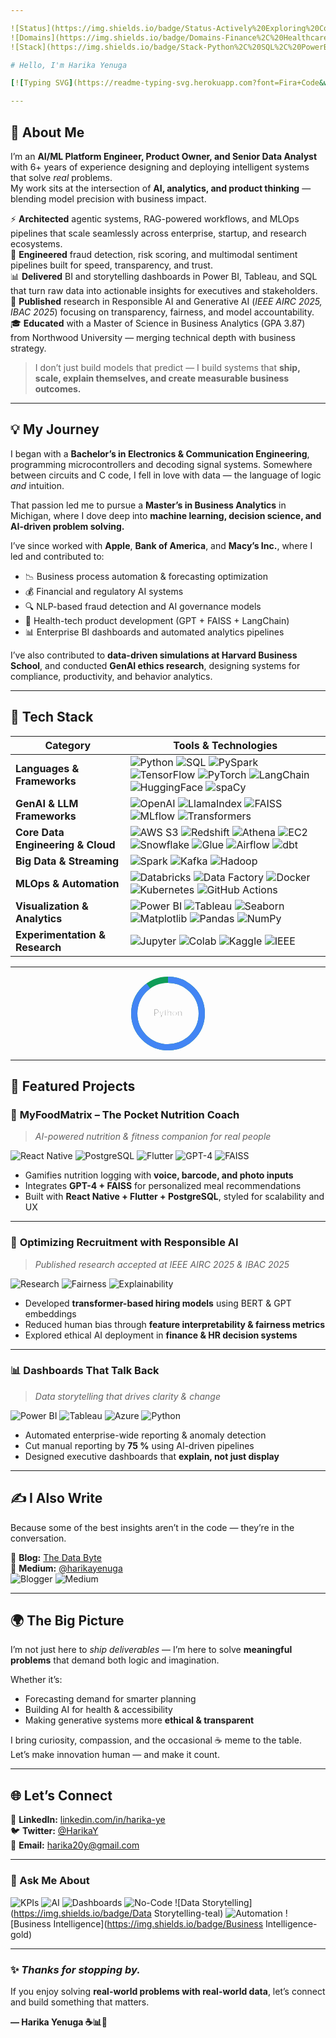 ```yaml
---

![Status](https://img.shields.io/badge/Status-Actively%20Exploring%20Cool%20Problems-brightgreen)
![Domains](https://img.shields.io/badge/Domains-Finance%2C%20Healthcare%2C%20Supply%20Chain-blue)
![Stack](https://img.shields.io/badge/Stack-Python%2C%20SQL%2C%20PowerBI%2C%20Azure%2C%20React%20Native-yellow)

# Hello, I'm Harika Yenuga  

[![Typing SVG](https://readme-typing-svg.herokuapp.com?font=Fira+Code&weight=600&pause=900&color=F65C8E&center=true&vCenter=true&width=850&lines=Senior+Data+Scientist+%7C+GenAI+Engineer;AI%2FML+Platform+Architect+%7C+Product+Owner;Agentic+Systems+%26+RAG+Pipeline+Builder;MLOps+Practitioner+%7C+Analytics+Strategist;Building+AI+That+Scales+%26+Explains+Itself)](https://git.io/typing-svg)

---
```


## 🧠 About Me  

I’m an **AI/ML Platform Engineer, Product Owner, and Senior Data Analyst** with 6+ years of experience designing and deploying intelligent systems that solve *real* problems.  
My work sits at the intersection of **AI, analytics, and product thinking** — blending model precision with business impact.  

⚡ **Architected** agentic systems, RAG-powered workflows, and MLOps pipelines that scale seamlessly across enterprise, startup, and research ecosystems.  
🤖 **Engineered** fraud detection, risk scoring, and multimodal sentiment pipelines built for speed, transparency, and trust.  
📊 **Delivered** BI and storytelling dashboards in Power BI, Tableau, and SQL that turn raw data into actionable insights for executives and stakeholders.  
🧩 **Published** research in Responsible AI and Generative AI (*IEEE AIRC 2025, IBAC 2025*) focusing on transparency, fairness, and model accountability.  
🎓 **Educated** with a Master of Science in Business Analytics (GPA 3.87) from Northwood University — merging technical depth with business strategy.  

> I don’t just build models that predict — I build systems that **ship, scale, explain themselves, and create measurable business outcomes.**

---

## 💡 My Journey  

I began with a **Bachelor’s in Electronics & Communication Engineering**, programming microcontrollers and decoding signal systems. Somewhere between circuits and C code, I fell in love with data — the language of logic *and* intuition.

That passion led me to pursue a **Master’s in Business Analytics** in Michigan, where I dove deep into **machine learning, decision science, and AI-driven problem solving.**

I’ve since worked with **Apple**, **Bank of America**, and **Macy’s Inc.**, where I led and contributed to:

- 📉 Business process automation & forecasting optimization  
- 💰 Financial and regulatory AI systems  
- 🔍 NLP-based fraud detection and AI governance models  
- 📲 Health-tech product development (GPT + FAISS + LangChain)  
- 📊 Enterprise BI dashboards and automated analytics pipelines  

I’ve also contributed to **data-driven simulations at Harvard Business School**, and conducted **GenAI ethics research**, designing systems for compliance, productivity, and behavior analytics.

---

## 🚀 Tech Stack  

| **Category** | **Tools & Technologies** |
|---------------|--------------------------|
| **Languages & Frameworks** | ![Python](https://img.shields.io/badge/Python-3776AB?style=flat-square&logo=python&logoColor=white) ![SQL](https://img.shields.io/badge/SQL-025E8C?style=flat-square&logo=sqlite&logoColor=white) ![PySpark](https://img.shields.io/badge/PySpark-E25A1C?style=flat-square&logo=apachespark&logoColor=white) ![TensorFlow](https://img.shields.io/badge/TensorFlow-FF6F00?style=flat-square&logo=tensorflow&logoColor=white) ![PyTorch](https://img.shields.io/badge/PyTorch-EE4C2C?style=flat-square&logo=pytorch&logoColor=white) ![LangChain](https://img.shields.io/badge/LangChain-1E90FF?style=flat-square&logo=chainlink&logoColor=white) ![HuggingFace](https://img.shields.io/badge/HuggingFace-F9DC5C?style=flat-square&logo=huggingface&logoColor=black) ![spaCy](https://img.shields.io/badge/spaCy-09A3D5?style=flat-square&logo=spacy&logoColor=white) |
| **GenAI & LLM Frameworks** | ![OpenAI](https://img.shields.io/badge/OpenAI-412991?style=flat-square&logo=openai&logoColor=white) ![LlamaIndex](https://img.shields.io/badge/LlamaIndex-4B8BBE?style=flat-square&logo=llama&logoColor=white) ![FAISS](https://img.shields.io/badge/FAISS-0055A4?style=flat-square&logo=meta&logoColor=white) ![MLflow](https://img.shields.io/badge/MLflow-0194E2?style=flat-square&logo=mlflow&logoColor=white) ![Transformers](https://img.shields.io/badge/Transformers-FFB000?style=flat-square&logo=huggingface&logoColor=black) |
| **Core Data Engineering & Cloud** | ![AWS S3](https://img.shields.io/badge/AWS_S3-232F3E?style=flat-square&logo=amazonaws&logoColor=white) ![Redshift](https://img.shields.io/badge/Redshift-8C3AFA?style=flat-square&logo=amazon-redshift&logoColor=white) ![Athena](https://img.shields.io/badge/Athena-FF9900?style=flat-square&logo=amazonaws&logoColor=white) ![EC2](https://img.shields.io/badge/EC2-FF9900?style=flat-square&logo=amazonaws&logoColor=white) ![Snowflake](https://img.shields.io/badge/Snowflake-29B5E8?style=flat-square&logo=snowflake&logoColor=white) ![Glue](https://img.shields.io/badge/AWS_Glue-6e5494?style=flat-square) ![Airflow](https://img.shields.io/badge/Airflow-017CEE?style=flat-square&logo=apacheairflow&logoColor=white) ![dbt](https://img.shields.io/badge/dbt-FF694B?style=flat-square) |
| **Big Data & Streaming** | ![Spark](https://img.shields.io/badge/Spark-E25A1C?style=flat-square&logo=apache-spark&logoColor=white) ![Kafka](https://img.shields.io/badge/Kafka-231F20?style=flat-square&logo=apachekafka&logoColor=white) ![Hadoop](https://img.shields.io/badge/Hadoop-66CCFF?style=flat-square&logo=apachehadoop&logoColor=white) |
| **MLOps & Automation** | ![Databricks](https://img.shields.io/badge/Azure_Databricks-FF3621?style=flat-square&logo=databricks&logoColor=white) ![Data Factory](https://img.shields.io/badge/Azure_Data_Factory-0078D4?style=flat-square&logo=microsoftazure&logoColor=white) ![Docker](https://img.shields.io/badge/Docker-2496ED?style=flat-square&logo=docker&logoColor=white) ![Kubernetes](https://img.shields.io/badge/Kubernetes-326CE5?style=flat-square&logo=kubernetes&logoColor=white) ![GitHub Actions](https://img.shields.io/badge/GitHub_Actions-2088FF?style=flat-square&logo=githubactions&logoColor=white) |
| **Visualization & Analytics** | ![Power BI](https://img.shields.io/badge/Power_BI-F2C811?style=flat-square&logo=powerbi&logoColor=black) ![Tableau](https://img.shields.io/badge/Tableau-E97627?style=flat-square&logo=tableau&logoColor=white) ![Seaborn](https://img.shields.io/badge/Seaborn-4A90E2?style=flat-square&logo=python&logoColor=white) ![Matplotlib](https://img.shields.io/badge/Matplotlib-11557C?style=flat-square&logo=plotly&logoColor=white) ![Pandas](https://img.shields.io/badge/Pandas-150458?style=flat-square&logo=pandas&logoColor=white) ![NumPy](https://img.shields.io/badge/NumPy-013243?style=flat-square&logo=numpy&logoColor=white) |
| **Experimentation & Research** | ![Jupyter](https://img.shields.io/badge/Jupyter-F37626?style=flat-square&logo=jupyter&logoColor=white) ![Colab](https://img.shields.io/badge/Google_Colab-F9AB00?style=flat-square&logo=googlecolab&logoColor=white) ![Kaggle](https://img.shields.io/badge/Kaggle-20BEFF?style=flat-square&logo=kaggle&logoColor=white) ![IEEE](https://img.shields.io/badge/IEEE-00629B?style=flat-square&logo=ieee&logoColor=white) |

---

<p align="center">
  <svg width="120" height="120">
    <circle cx="60" cy="60" r="54" stroke="#0f9d58" stroke-width="10" fill="none" />
    <circle cx="60" cy="60" r="54" stroke="#4285F4" stroke-width="10" stroke-dasharray="339.292" stroke-dashoffset="33.929" fill="none" transform="rotate(-90 60 60)" />
    <text x="50%" y="50%" text-anchor="middle" stroke="#fff" stroke-width="1px" dy=".3em">Python</text>
  </svg>
</p>

---

## 🧩 Featured Projects  

### 📱 **MyFoodMatrix – The Pocket Nutrition Coach**  
> *AI-powered nutrition & fitness companion for real people*  

![React Native](https://img.shields.io/badge/Frontend-React%20Native-blue)
![PostgreSQL](https://img.shields.io/badge/Backend-PostgreSQL-336791)
![Flutter](https://img.shields.io/badge/Hybrid-Flutter-02569B)
![GPT-4](https://img.shields.io/badge/AI-GPT-4-purple)
![FAISS](https://img.shields.io/badge/RAG-Engine-FAISS-0055A4)

- Gamifies nutrition logging with **voice, barcode, and photo inputs**  
- Integrates **GPT-4 + FAISS** for personalized meal recommendations  
- Built with **React Native + Flutter + PostgreSQL**, styled for scalability and UX

---

### 🧠 **Optimizing Recruitment with Responsible AI**  
> *Published research accepted at IEEE AIRC 2025 & IBAC 2025*  

![Research](https://img.shields.io/badge/Focus-Responsible%20AI-red)
![Fairness](https://img.shields.io/badge/Fairness-Bias-Mitigation-green)
![Explainability](https://img.shields.io/badge/Explainability-SHAP-blue)

- Developed **transformer-based hiring models** using BERT & GPT embeddings  
- Reduced human bias through **feature interpretability & fairness metrics**  
- Explored ethical AI deployment in **finance & HR decision systems**

---

### 📊 **Dashboards That Talk Back**  
> *Data storytelling that drives clarity & change*  

![Power BI](https://img.shields.io/badge/Power_BI-F2C811)
![Tableau](https://img.shields.io/badge/Tableau-E97627)
![Azure](https://img.shields.io/badge/Azure_Data-Pipeline-0078D7)
![Python](https://img.shields.io/badge/Python-3776AB)

- Automated enterprise-wide reporting & anomaly detection  
- Cut manual reporting by **75 %** using AI-driven pipelines  
- Designed executive dashboards that **explain, not just display**

---

## ✍️ I Also Write  

Because some of the best insights aren’t in the code — they’re in the conversation.  

📝 **Blog:** [The Data Byte](https://thedatabyte.blogspot.com)  
📖 **Medium:** [@harikayenuga](https://medium.com/@harikayenuga)  
![Blogger](https://img.shields.io/badge/Blogger-Harika-yellow)
![Medium](https://img.shields.io/badge/Medium-Harika%20Yenuga-black)

---

## 🌍 The Big Picture  

I’m not just here to *ship deliverables* — I’m here to solve **meaningful problems** that demand both logic and imagination.  

Whether it’s:
- Forecasting demand for smarter planning  
- Building AI for health & accessibility  
- Making generative systems more **ethical & transparent**

I bring curiosity, compassion, and the occasional ☕ meme to the table.  
Let’s make innovation human — and make it count.

---

## 🌐 Let’s Connect  

💼 **LinkedIn:** [linkedin.com/in/harika-ye](https://www.linkedin.com/in/harika-ye)  
🐦 **Twitter:** [@HarikaY](https://twitter.com/HarikaY)  
📧 **Email:** [harika20y@gmail.com](mailto:harika20y@gmail.com)  

---

### 💬 Ask Me About  
![KPIs](https://img.shields.io/badge/KPIs-blue)
![AI](https://img.shields.io/badge/AI-purple)
![Dashboards](https://img.shields.io/badge/Dashboards-orange)
![No-Code](https://img.shields.io/badge/No-Code-Apps-brightgreen)
![Data Storytelling](https://img.shields.io/badge/Data Storytelling-teal)
![Automation](https://img.shields.io/badge/Automation-darkblue)
![Business Intelligence](https://img.shields.io/badge/Business Intelligence-gold)

---

### ✨ _Thanks for stopping by._  
If you enjoy solving **real-world problems with real-world data**, let’s connect and build something that matters.  

**— Harika Yenuga ☕📊💫**
